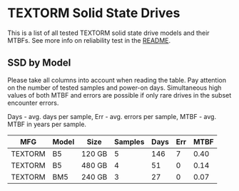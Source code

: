 TEXTORM Solid State Drives
==========================

This is a list of all tested TEXTORM solid state drive models and their MTBFs. See
more info on reliability test in the [README](https://github.com/linuxhw/SMART).

SSD by Model
------------

Please take all columns into account when reading the table. Pay attention on the
number of tested samples and power-on days. Simultaneous high values of both MTBF
and errors are possible if only rare drives in the subset encounter errors.

Days - avg. days per sample,
Err  - avg. errors per sample,
MTBF - avg. MTBF in years per sample.

| MFG       | Model              | Size   | Samples | Days  | Err   | MTBF |
|-----------|--------------------|--------|---------|-------|-------|------|
| TEXTORM   | B5                 | 120 GB | 5       | 146   | 7     | 0.40   |
| TEXTORM   | B5                 | 480 GB | 4       | 51    | 0     | 0.14   |
| TEXTORM   | BM5                | 240 GB | 3       | 27    | 0     | 0.07   |
